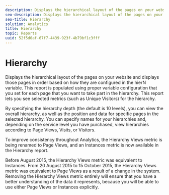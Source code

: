 ```yaml
---
description: Displays the hierarchical layout of the pages on your website and displays those pages in order based on how they are configured in the hierN variable. This report is populated using proper variable configuration that you set for each page that you want to take part in the hierarchy. This report lets you see selected metrics (such as Unique Visitors) for the hierarchy.
seo-description: Displays the hierarchical layout of the pages on your website and displays those pages in order based on how they are configured in the hierN variable. This report is populated using proper variable configuration that you set for each page that you want to take part in the hierarchy. This report lets you see selected metrics (such as Unique Visitors) for the hierarchy.
seo-title: Hierarchy
solution: Analytics
title: Hierarchy
topic: Reports
uuid: 52f5d0af-67f7-4439-923f-4b79bf1c3fff
---
```


# Hierarchy

Displays the hierarchical layout of the pages on your website and displays those pages in order based on how they are configured in the hierN variable. This report is populated using proper variable configuration that you set for each page that you want to take part in the hierarchy. This report lets you see selected metrics (such as Unique Visitors) for the hierarchy.

By specifying the hierarchy depth (the default is 10 levels), you can view the overall hierarchy, as well as the position and data for specific pages in the selected hierarchy. You can specify names for your hierarchies and, depending on the service level you have purchased, view hierarchies according to Page Views, Visits, or Visitors.

To improve consistency throughout Analytics, the Hierarchy Views metric is being renamed to Page Views, and an Instances metric is now available in the Hierarchy report.

Before August 2015, the Hierarchy Views metric was equivalent to Instances. From 20 August 2015 to 15 October 2015, the Hierarchy Views metric was equivalent to Page Views as a result of a change in the system. Removing the Hierarchy Views metric entirely will ensure that you have a better understanding of the data it represents, because you will be able to use either Page Views or Instances explicitly. 
